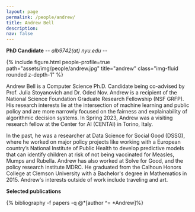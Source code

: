 ```yaml
---
layout: page
permalink: /people/andrew/
title: Andrew Bell
description: 
nav: false
---
```


**PhD Candidate** -- *alb9742(at) nyu.edu* --

{% include figure.html people-profile=true path="assets/img/people/andrew.jpg" title="andrew" class="img-fluid rounded z-depth-1" %}

Andrew Bell is a Computer Science Ph.D. Candidate being co-advised by Prof. Julia Stoyanovich and Dr. Oded Nov. Andrew is a recipient of the National Science Foundation Graduate Research Fellowship (NSF GRFP). His research interests lie at the intersection of machine learning and public policy and are more narrowly focused on the fairness and explainability of algorithmic decision systems. In Spring 2023, Andrew was a visiting research fellow at the Center for AI (CENTAI) in Torino, Italy.

In the past, he was a researcher at Data Science for Social Good (DSSG), where he worked on major policy projects like working with a European country’s National Institute of Public Health to develop predictive models that can identify children at risk of not being vaccinated for Measles, Mumps and Rubella. Andrew has also worked at Solve for Good, and the policy research institute MDRC. He graduated from the Calhoun Honors College at Clemson University with a Bachelor's degree in Mathematics in 2015. Andrew's interests outside of work include traveling and art.

**Selected publications**
<div class="publications-div">
  {% bibliography -f papers -q @*[author ^= *Andrew]%}
</div>
